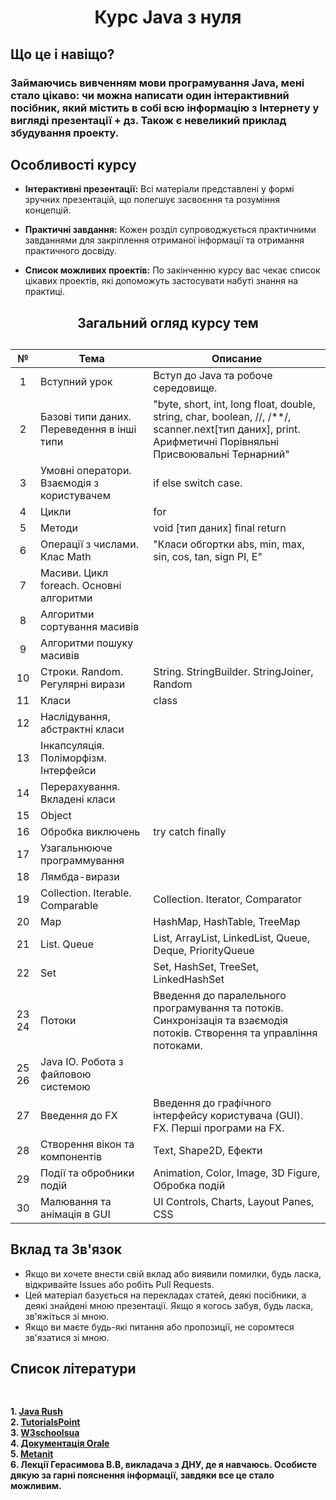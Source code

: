 <h1 align="center"  >Курс Java з нуля</h1>

## Що це і навіщо?
### Займаючись вивченням мови програмування Java, мені стало цікаво: чи можна написати один інтерактивний посібник, який містить в собі всю інформацію з Інтернету у вигляді презентації + дз. Також є невеликий приклад збудування проекту. 

## Особливості курсу

- **Інтерактивні презентації:** Всі матеріали представлені у формі зручних презентацій, що полегшує засвоєння та розуміння концепцій.

- **Практичні завдання:** Кожен розділ супроводжується практичними завданнями для закріплення отриманої інформації та отримання практичного досвіду.

- **Список можливих проектів:** По закінченню курсу вас чекає список цікавих проектів, які допоможуть застосувати набуті знання на практиці.

<h2 align="center" > Загальний огляд курсу тем <h2/> 
    
| № | Тема                                          | Описание                                                                                           |
|:-:|-----------------------------------------------|----------------------------------------------------------------------------------------------------|
| 1 | Вступний урок                                 | Вступ до Java та робоче середовище.                                                                |
| 2 | Базові типи даних. Переведення в інші типи  | "byte, short, int, long float, double, string, char, boolean, //, /**/, scanner.next[тип даних], print. Арифметичні Порівняльні Присвоювальні Тернарний" |
| 3 | Умовні оператори. Взаємодія з користувачем | if else switch case.                                                                               |
| 4 | Цикли                                         | for | while | do while                                                                               |
| 5 | Методи                                        | void [тип даних] final return                                                                    |
| 6 | Операції з числами. Клас Math                | "Класи обгортки abs, min, max, sin, cos, tan, sign PI, E"                                          |
| 7 | Масиви. Цикл foreach. Основні алгоритми      |                                                                                                    |
| 8 | Алгоритми сортування масивів                 |                                                                                                    |
| 9 | Алгоритми пошуку масивів                     |                                                                                                    |
| 10 | Строки. Random. Регулярні вирази             | String. StringBuilder. StringJoiner, Random                                                        |
| 11 | Класи                                         | class                                                                                              |
| 12 | Наслідування, абстрактні класи               |                                                                                                    |
| 13 | Інкапсуляція. Поліморфізм. Інтерфейси       |                                                                                                    |
| 14 | Перерахування. Вкладені класи                |                                                                                                    |
| 15 | Object                                        |                                                                                                    |
| 16 | Обробка виключень                            | try catch finally                                                                                  |
| 17 | Узагальнююче программування                 |                                                                                                    |
| 18 | Лямбда-вирази                                |                                                                                                    |
| 19 | Collection. Iterable. Comparable              | Collection. Iterator, Comparator                                                                   |
| 20 | Map                                           | HashMap, HashTable, TreeMap                                                                        |
| 21 | List. Queue                                   | List, ArrayList, LinkedList, Queue, Deque, PriorityQueue                                          |
| 22 | Set                                           | Set, HashSet, TreeSet, LinkedHashSet                                                               |
| 23 24 | Потоки                                        | Введення до паралельного програмування та потоків. Синхронізація та взаємодія потоків. Створення та управління потоками. |
| 25 26 | Java IO. Робота з файловою системою          |                                                                                                    |
| 27 | Введення до FX                               | Введення до графічного інтерфейсу користувача (GUI). FX. Перші програми на FX.                  |
| 28 | Створення вікон та компонентів               | Text, Shape2D, Eфекти                                                                              |
| 29 | Події та обробники подій                     | Animation, Color, Image, 3D Figure, Обробка подій                                                  |
| 30 | Малювання та анімація в GUI                 | UI Controls, Charts, Layout Panes, CSS                                                            |

## Вклад та Зв'язок
- Якщо ви хочете внести свій вклад або виявили помилки, будь ласка, відкривайте Issues або робіть Pull Requests.
- Цей матеріал базується на перекладах статей, деякі посібники, а деякі знайдені мною презентації. Якщо я когось забув, будь ласка, зв'яжіться зі мною.
- Якщо ви маєте будь-які питання або пропозиції, не соромтеся зв'язатися зі мною.

<h2> Список літератури <h2/> 
<h4> 
    <br/>1. <a href="https://javarush.com/">Java Rush</a>
    <br/>2. <a href="https://www.tutorialspoint.com/java/index.htm">TutorialsPoint</a>
    <br/>3. <a href="https://w3schoolsua.github.io/">W3schoolsua</a>
    <br/>4. <a href="https://docs.oracle.com/en/java/javase/21/docs/api/index.html">Документація Orale</a>
    <br/>5. <a href="https://metanit.com/java/">Metanit</a>
    <br/>6. Лекції Герасимова В.В, викладача з ДНУ, де я навчаюсь. Особисте дякую за гарні пояснення інформації, завдяки все це стало можливим.
<h4> 
